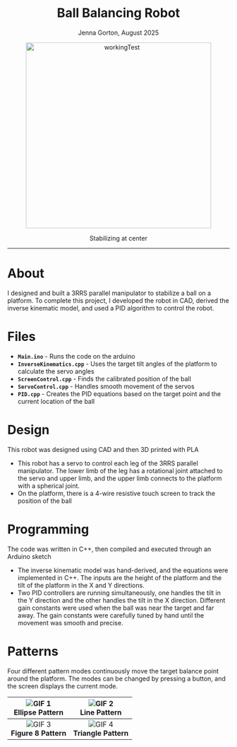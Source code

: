 <h1 align="center">Ball Balancing Robot</h1>
<p align="center">Jenna Gorton, August 2025</p>


<p align="center">
  <img src="https://github.com/user-attachments/assets/b5f14a29-0212-48ce-ab44-57efbd1dfccd"
       alt="workingTest" width="420">
</p>
<p align="center">Stabilizing at center</p>

 
-----

About 
= 
I designed and built a 3RRS parallel manipulator to stabilize a ball on a platform. To complete this project, I developed the robot in CAD, derived the inverse kinematic model, and used a PID algorithm to control the robot.

Files
=
- **`Main.ino`** - Runs the code on the arduino
- **`InverseKinematics.cpp`** - Uses the target tilt angles of the platform to calculate the servo angles
- **`ScreenControl.cpp`** - Finds the calibrated position of the ball
- **`ServoControl.cpp`** - Handles smooth movement of the servos
- **`PID.cpp`** - Creates the PID equations based on the target point and the current location of the ball


Design
=
This robot was designed using CAD and then 3D printed with PLA
- This robot has a servo to control each leg of the 3RRS parallel manipulator. The lower limb of the leg has a rotational joint attached to the servo and upper limb, and the upper limb connects to the platform with a spherical joint.
- On the platform, there is a 4-wire resistive touch screen to track the position of the ball
  

Programming
=
The code was written in C++, then compiled and executed through an Arduino sketch
- The inverse kinematic model was hand-derived, and the equations were implemented in C++. The inputs are the height of the platform and the tilt of the platform in the X and Y directions.
- Two PID controllers are running simultaneously, one handles the tilt in the Y direction and the other handles the tilt in the X direction. Different gain constants were used when the ball was near the target and far away. The gain constants were carefully tuned by hand until the movement was smooth and precise.

Patterns
=
Four different pattern modes continuously move the target balance point around the platform. The modes can be changed by pressing a button, and the screen displays the current mode.


| <div align="center">![GIF 1](https://github.com/user-attachments/assets/e0388074-9499-45ad-b376-4a15687dd7b5)<br>**Ellipse Pattern**</div> | <div align="center">![GIF 2](https://github.com/user-attachments/assets/7451cad8-90ad-40f7-8ca3-b2c4b2532f88)<br>**Line Pattern**</div> |
|---|---|
| <div align="center">![GIF 3](https://github.com/user-attachments/assets/b3a61f1d-1b0f-4124-ab4a-5146a49c95c9)<br>**Figure 8 Pattern**</div> | <div align="center">![GIF 4](https://github.com/user-attachments/assets/e1071c8b-4cf8-47b1-85a4-86f633d5cabf)<br>**Triangle Pattern**</div> |











